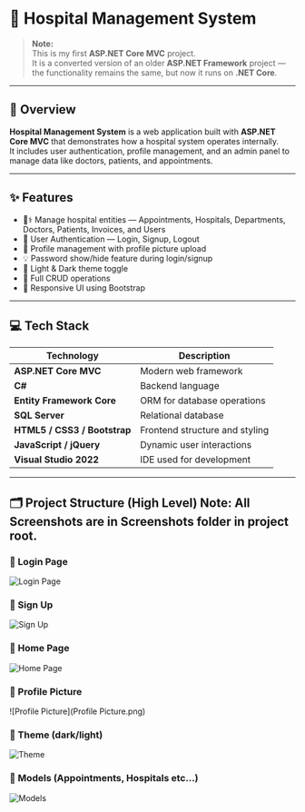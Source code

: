 # 🏥 Hospital Management System

> **Note:**  
> This is my first **ASP.NET Core MVC** project.  
> It is a converted version of an older **ASP.NET Framework** project — the functionality remains the same, but now it runs on **.NET Core**.

---

## 📖 Overview

**Hospital Management System** is a web application built with **ASP.NET Core MVC** that demonstrates how a hospital system operates internally.  
It includes user authentication, profile management, and an admin panel to manage data like doctors, patients, and appointments.

---

## ✨ Features

- 🧑⚕️ Manage hospital entities — Appointments, Hospitals, Departments, Doctors, Patients, Invoices, and Users  
- 🔐 User Authentication — Login, Signup, Logout  
- 👤 Profile management with profile picture upload  
- 💡 Password show/hide feature during login/signup  
- 🎨 Light & Dark theme toggle  
- 🧩 Full CRUD operations  
- 📱 Responsive UI using Bootstrap  

---

## 💻 Tech Stack

| Technology | Description |
|-------------|-------------|
| **ASP.NET Core MVC** | Modern web framework |
| **C#** | Backend language |
| **Entity Framework Core** | ORM for database operations |
| **SQL Server** | Relational database |
| **HTML5 / CSS3 / Bootstrap** | Frontend structure and styling |
| **JavaScript / jQuery** | Dynamic user interactions |
| **Visual Studio 2022** | IDE used for development |

---

## 🗂️ Project Structure (High Level)    Note: All Screenshots are in Screenshots folder in project root. 
### 🔹 Login Page
![Login Page](Login.png)
### 🔹 Sign Up
![Sign Up](SignUp.png)
### 🔹 Home Page
![Home Page](Home.png)
### 🔹 Profile Picture
![Profile Picture](Profile Picture.png)
### 🔹 Theme (dark/light)
![Theme](Theme.png)
### 🔹 Models (Appointments, Hospitals etc…)
![Models](Models.png)

